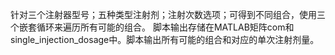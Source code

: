 针对三个注射器型号；五种类型注射剂；注射次数选项；可得到不同组合，使用三个嵌套循环来遍历所有可能的组合。
脚本输出存储在MATLAB矩阵com和single_injection_dosage中。脚本输出所有可能的组合和对应的单次注射剂量。
